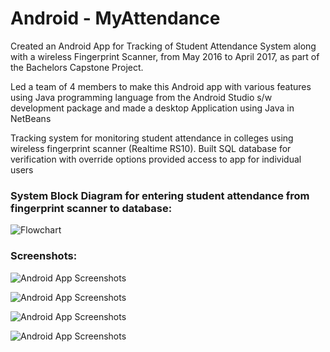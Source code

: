 # Android - MyAttendance


Created an Android App for Tracking of Student Attendance System along with a wireless Fingerprint Scanner, from May 2016 to April 2017, as
part of the Bachelors Capstone Project.

Led a team of 4 members to make this Android app with various features using Java programming language from the Android Studio s/w development 
package and made a desktop Application using Java in NetBeans

Tracking system for monitoring student attendance in colleges using wireless fingerprint scanner (Realtime RS10).
Built SQL database for verification with override options provided access to app for individual users

### System Block Diagram for entering student attendance from fingerprint scanner to database:
![Flowchart](https://uc3b3665b4fca059f204939d8d1a.previews.dropboxusercontent.com/p/thumb/AAuMaoDMErgn6lS7D6mCvIM9RDLNEVK-edzCzsYGZ9bJ5viKJIFbYRMnhKCJNHHCdvW_z3TDYpWORSs7YQA0ARyPFrNXMPhubqEK9AMcGqQpjmP-h9g3DSkIDRVOvJclkb0tHn3NtQlbCgHJNwxLr5cyshmL9EVWBPsm4Btj_xBBAo8cnM87QuCwNurGKFImFGotizBuSAYoY3Puc4d7nYorYQLOsTBiljU9o8aPmSr3aSrtQpEAWc8EtwC1E1595ZHi1JFJMyRv5eZuaxOHhux1qyQH1F4pXmILvAoTzwp29u80Fan3rJFrIseWzEmvQx9GR7UdhBz_BgxuaF8G8t39JjyohSMs2t1zMoczSb5kkQSQVBpwaARmwVKNbOqZFwbUZP9qkKDutv5exXXTSFF1/p.png?fv_content=true&size_mode=5)

### Screenshots:

![Android App Screenshots](https://uc116457f9bc89b0caab09e26092.previews.dropboxusercontent.com/p/thumb/AAtRVOV29g7fJ2L8tX7WbxH7vb4k6f6SA8vhYnsgoFzrh8QoGm5ktkDFHkv4wniglVg5cujDNCn1k4mD2LCrFHCZsodwvBYTxQzK3D1qETTME9t0-4b_qiXFPZMPmx4G7MSCAoFP6Bpjt5kKA_u_XptPXiVW414Fkv-03OiR95QBGO0r9VDlznqSYSqugBQUQl2mBafSI7_6uf0mKUl5fP2srOqGqDoSYW_8jv0IE1UF_rhc3yfnS6LS0dt2MwBVJaMsvrqQCKrdvdJtmtfXJGXHeQTYjVlmaQVoxXDMhS2psZSWRzjCj6Kz_AUwhmlSUV8ORBKLvEMLdLOBgBrEX1X_zn3AfzGkHy9lOqav88W0bjYbphcrLpREM6RvkpGS9KpG0Q6mAP5P5o6lm4-Hzx6Q/p.png?fv_content=true&size_mode=5)


![Android App Screenshots](https://ucc6ba140b4d66f40a5baeeb99ef.previews.dropboxusercontent.com/p/thumb/AAsiQEzEem77AwvNZqKWJZQWqTsmRccSC3JII4yLVeWTzXNvhxJ4QgHm5zy0zPzzsxqMEmr3FSofOXaT9ARExHYChuI2KyvodcOn-ZIh9ikXJTwdDRHKmSBlGSWy6qivXd2viLDsM9gaPxGLo2x_bhg3KwH4EWC-sHSRLzEVVcLtbWfmHvDSVe7aYHD5brD5VJkBRQ2Ryat4y-LkYJee4sUv9uzhM5xaNHZg5BsdrcmNKqpzDXF8O3UMWlPK8rD3CXp01JdCabCpYk1hPYBMvXGktOhtPvhXc4Mv02alsFtA1KxE8rEmZ1L4_LNmyGnUmmgNX8almvJ3hTslqIgYIneUfh9DnuwAHgYT5LT8X9-w_sQ2mQZqzI1NHjAZXmno02LInOz3fDr07NTgC3ayAuh2/p.png?fv_content=true&size_mode=5)


![Android App Screenshots](https://uc461345b9341421eaf96bdd9380.previews.dropboxusercontent.com/p/thumb/AAsjBkBXXvIp4WoRf74Q180ghEkyp9fmYJbJHHhd2ztNczcm1ffrfr9jFcpZjYIXAV2nUry4xSAQosgc74KQ0LwA8DF0K1Fi8Mq2Fcewa-qxRq1FoEdf7XY-TFZlvPd92RW1RnzJVMwKvctibHksRvRHagU6ERjfD8XQdNydkFpnomKVxBax7jV7BSuRPgofUUReGnWZn3c2cEFFX9i9fosYTctD7_HdjXufvDFQmsh95Kk-qG1S6OWkcQ23pCVAxvovLF5NuI8S23h2J2IOr9UoESu7y-UB2c1iBz1rm9Vk_wkq-IwHiLikBzqOK0Y8PA06XrnEFyvyGKWPKF_jsgI9FcHsiOm5O7An6T3x27U2eHxrJtlnxgtv_aoVBSb-QGFqZlC2IrGz-R-V5H9eOYtN/p.png?fv_content=true&size_mode=5)


![Android App Screenshots](https://uc9065d05d16f5a0bbcf5eddd5f4.previews.dropboxusercontent.com/p/thumb/AAvtul_TFF0w-1lF_sSi6PkvaAIC4h6pU86dQaTZeTExsbElzW6D6AIIKzcOWujUDozMInqRssuhZlwT-DopkP_qC7fQkfKQ9bOYhOsxq1JT_wG-7zMMYDKsxNWFdrxmfcNd_k3rZFd4QAbvhpR6b2x76FnBAsiixRgBye1vXHvBdN-9EbgDMKMwJCYEtP0HCQIb81OhOkhVqK7VCmMmgq-uhkVUZZbcWdH9QRcR5tqUtnCPPLltUaxyUnoCpynAQGjg6PsJobvGL1YPfF1zitqoCwecS7f6QetB2GtSK0VNohqn3M8DOUfl5iSJXlYfkm-vLFGmZ0S1TGCrJ-Nms48vuSZwi1g0BmjE8anFnOdxZL36Sk-KR7EiSd_Fu_04p24TaN2MJMxO0iTkqMUogA42/p.png?fv_content=true&size_mode=5)
